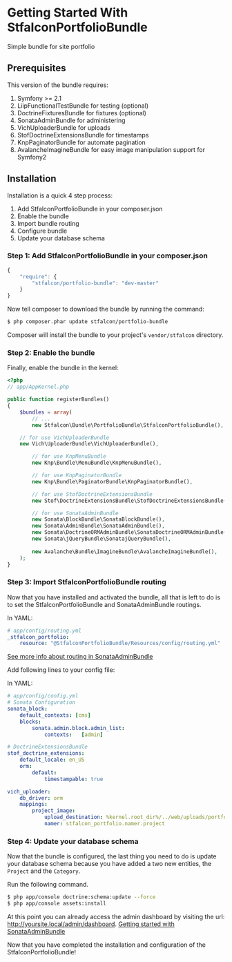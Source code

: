 Getting Started With StfalconPortfolioBundle
==================================

Simple bundle for site portfolio

## Prerequisites

This version of the bundle requires:

1. Symfony >= 2.1
2. LiipFunctionalTestBundle for testing (optional)
3. DoctrineFixturesBundle for fixtures (optional)
4. SonataAdminBundle for administering
5. VichUploaderBundle for uploads
6. StofDoctrineExtensionsBundle for timestamps
7. KnpPaginatorBundle for automate pagination
8. AvalancheImagineBundle for easy image manipulation support for Symfony2

## Installation

Installation is a quick 4 step process:

1. Add StfalconPortfolioBundle in your composer.json
2. Enable the bundle
3. Import bundle routing
4. Configure bundle
5. Update your database schema

### Step 1: Add StfalconPortfolioBundle in your composer.json

```js
{
    "require": {
        "stfalcon/portfolio-bundle": "dev-master"
    }
}
```

Now tell composer to download the bundle by running the command:

``` bash
$ php composer.phar update stfalcon/portfolio-bundle
```

Composer will install the bundle to your project's `vendor/stfalcon` directory.

### Step 2: Enable the bundle

Finally, enable the bundle in the kernel:

``` php
<?php
// app/AppKernel.php

public function registerBundles()
{
    $bundles = array(
        // ...
        new Stfalcon\Bundle\PortfolioBundle\StfalconPortfolioBundle(),

	// for use VichUploaderBundle
	new Vich\UploaderBundle\VichUploaderBundle(),

        // for use KnpMenuBundle
        new Knp\Bundle\MenuBundle\KnpMenuBundle(),

        // for use KnpPaginatorBundle
        new Knp\Bundle\PaginatorBundle\KnpPaginatorBundle(),

        // for use StofDoctrineExtensionsBundle
        new Stof\DoctrineExtensionsBundle\StofDoctrineExtensionsBundle(),

        // for use SonataAdminBundle
        new Sonata\BlockBundle\SonataBlockBundle(),
        new Sonata\AdminBundle\SonataAdminBundle(),
        new Sonata\DoctrineORMAdminBundle\SonataDoctrineORMAdminBundle(),
        new Sonata\jQueryBundle\SonatajQueryBundle(),
        
        new Avalanche\Bundle\ImagineBundle\AvalancheImagineBundle(),
    );
}
```

### Step 3: Import StfalconPortfolioBundle routing

Now that you have installed and activated the bundle, all that is left to do is
to set the StfalconPortfolioBundle and SonataAdminBundle routings.

In YAML:

``` yaml
# app/config/routing.yml
_stfalcon_portfolio:
    resource: "@StfalconPortfolioBundle/Resources/config/routing.yml"
```
[See more info about routing in SonataAdminBundle](https://github.com/sonata-project/SonataAdminBundle/blob/master/Resources/doc/reference/getting_started.rst#step-1-define-sonataadminbundle-routes)



Add following lines to your config file:

In YAML:

``` yaml
# app/config/config.yml
# Sonata Configuration
sonata_block:
    default_contexts: [cms]
    blocks:
        sonata.admin.block.admin_list:
            contexts:   [admin]

# DoctrineExtensionsBundle
stof_doctrine_extensions:
    default_locale: en_US
    orm:
        default:
            timestampable: true

vich_uploader:
    db_driver: orm
    mappings:
        project_image:
            upload_destination: %kernel.root_dir%/../web/uploads/portfolio/projects
            namer: stfalcon_portfolio.namer.project
```

### Step 4: Update your database schema

Now that the bundle is configured, the last thing you need to do is update your
database schema because you have added a two new entities, the `Project` and the `Category`.

Run the following command.

``` bash
$ php app/console doctrine:schema:update --force
$ php app/console assets:install
```
At this point you can already access the admin dashboard by visiting the url: http://yoursite.local/admin/dashboard.
[Getting started with SonataAdminBundle](http://sonata-project.org/bundles/admin/2-0/doc/reference/getting_started.html)

Now that you have completed the installation and configuration of the StfalconPortfolioBundle!
